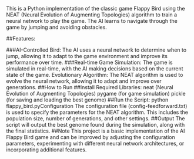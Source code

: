 This is a Python implementation of the classic game Flappy Bird using the NEAT (Neural Evolution of Augmenting Topologies) algorithm to train a neural network to play the game. The AI learns to navigate through the game by jumping and avoiding obstacles.

##Features:

###AI-Controlled Bird:
The AI uses a neural network to determine when to jump, allowing it to adapt to the game environment and improve its performance over time.
###Real-time Game Simulation:
The game is simulated in real-time, with the AI making decisions based on the current state of the game.
Evolutionary Algorithm: The NEAT algorithm is used to evolve the neural network, allowing it to adapt and improve over generations.
##How to Run
##Install Required Libraries:
neat (Neural Evolution of Augmenting Topologies)
pygame (for game simulation)
pickle (for saving and loading the best genome)
##Run the Script:
python flappy_bird.pyConfiguration
The configuration file (config-feedforward.txt) is used to specify the parameters for the NEAT algorithm. This includes the population size, number of generations, and other settings.
##Output
The script will output the best genome found during the simulation, along with the final statistics.
##Note
This project is a basic implementation of the AI Flappy Bird game and can be improved by adjusting the configuration parameters, experimenting with different neural network architectures, or incorporating additional features.
